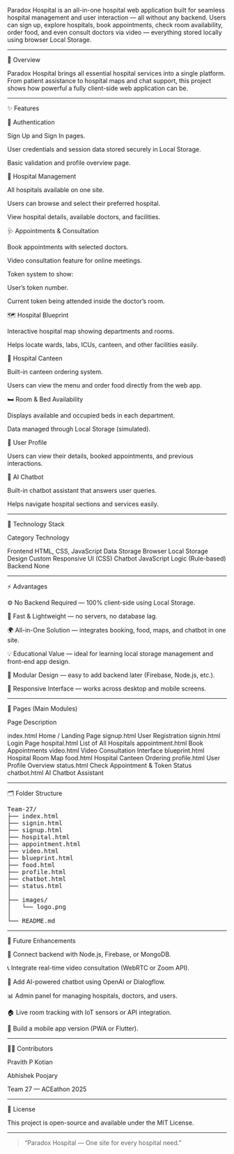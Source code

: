 

Paradox Hospital is an all-in-one hospital web application built for seamless hospital management and user interaction — all without any backend.
Users can sign up, explore hospitals, book appointments, check room availability, order food, and even consult doctors via video — everything stored locally using browser Local Storage.


---

🌟 Overview

Paradox Hospital brings all essential hospital services into a single platform.
From patient assistance to hospital maps and chat support, this project shows how powerful a fully client-side web application can be.


---

✨ Features

👥 Authentication

Sign Up and Sign In pages.

User credentials and session data stored securely in Local Storage.

Basic validation and profile overview page.


🏥 Hospital Management

All hospitals available on one site.

Users can browse and select their preferred hospital.

View hospital details, available doctors, and facilities.


🩺 Appointments & Consultation

Book appointments with selected doctors.

Video consultation feature for online meetings.

Token system to show:

User’s token number.

Current token being attended inside the doctor’s room.



🗺️ Hospital Blueprint

Interactive hospital map showing departments and rooms.

Helps locate wards, labs, ICUs, canteen, and other facilities easily.


🍴 Hospital Canteen

Built-in canteen ordering system.

Users can view the menu and order food directly from the web app.


🛏️ Room & Bed Availability

Displays available and occupied beds in each department.

Data managed through Local Storage (simulated).


👤 User Profile

Users can view their details, booked appointments, and previous interactions.


🤖 AI Chatbot

Built-in chatbot assistant that answers user queries.

Helps navigate hospital sections and services easily.



---

🧠 Technology Stack

Category	Technology

Frontend	HTML, CSS, JavaScript
Data Storage	Browser Local Storage
Design	Custom Responsive UI (CSS)
Chatbot	JavaScript Logic (Rule-based)
Backend	None



---

⚡ Advantages

⚙️ No Backend Required — 100% client-side using Local Storage.

🚀 Fast & Lightweight — no servers, no database lag.

🌍 All-in-One Solution — integrates booking, food, maps, and chatbot in one site.

💡 Educational Value — ideal for learning local storage management and front-end app design.

🧱 Modular Design — easy to add backend later (Firebase, Node.js, etc.).

📱 Responsive Interface — works across desktop and mobile screens.



---

🧩 Pages (Main Modules)

Page	Description

index.html	Home / Landing Page
signup.html	User Registration
signin.html	Login Page
hospital.html	List of All Hospitals
appointment.html	Book Appointments
video.html	Video Consultation Interface
blueprint.html	Hospital Room Map
food.html	Hospital Canteen Ordering
profile.html	User Profile Overview
status.html	Check Appointment & Token Status
chatbot.html	AI Chatbot Assistant



---

🗂️ Folder Structure

<pre>
Team-27/
├── index.html
├── signin.html
├── signup.html
├── hospital.html
├── appointment.html
├── video.html
├── blueprint.html
├── food.html
├── profile.html
├── chatbot.html
├── status.html
│
├── images/
│   └── logo.png
│
└── README.md
</pre>
---

🔮 Future Enhancements

🔗 Connect backend with Node.js, Firebase, or MongoDB.

📞 Integrate real-time video consultation (WebRTC or Zoom API).

💬 Add AI-powered chatbot using OpenAI or Dialogflow.

📊 Admin panel for managing hospitals, doctors, and users.

🏠 Live room tracking with IoT sensors or API integration.

📱 Build a mobile app version (PWA or Flutter).



---

🧑‍💻 Contributors

Pravith P Kotian

Abhishek Poojary

Team 27 — ACEathon 2025



---

📜 License

This project is open-source and available under the MIT License.


---

> “Paradox Hospital — One site for every hospital need." 
